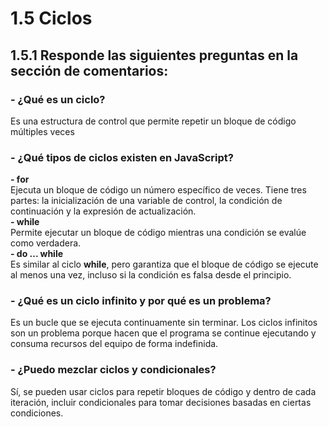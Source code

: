 # 1.5 Ciclos

## 1.5.1 Responde las siguientes preguntas en la sección de comentarios:

### - ¿Qué es un ciclo?
Es una estructura de control que permite repetir un bloque de código múltiples veces

### - ¿Qué tipos de ciclos existen en JavaScript?
**- for** <br>
Ejecuta un bloque de código un número específico de veces. Tiene tres partes: la inicialización de una variable de control, la condición de continuación y la expresión de actualización. <br>
**- while** <br>
Permite ejecutar un bloque de código mientras una condición se evalúe como verdadera. <br>
**- do ... while** <br>
Es similar al ciclo **while**, pero garantiza que el bloque de código se ejecute al menos una vez, incluso si la condición es falsa desde el principio.<br>

### - ¿Qué es un ciclo infinito y por qué es un problema?
Es un bucle que se ejecuta continuamente sin terminar. Los ciclos infinitos son un problema porque hacen que el programa se continue ejecutando y consuma recursos del equipo de forma indefinida.

### - ¿Puedo mezclar ciclos y condicionales?
Sí, se pueden usar ciclos para repetir bloques de código y dentro de cada iteración, incluir condicionales para tomar decisiones basadas en ciertas condiciones. 
